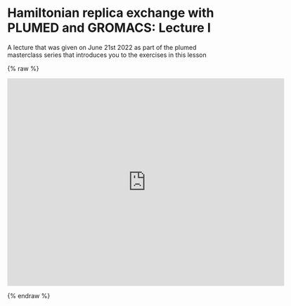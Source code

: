 # Hamiltonian replica exchange with PLUMED and GROMACS: Lecture I

A lecture that was given on June 21st 2022 as part of the plumed masterclass series that introduces you to the exercises in this lesson

{% raw %}
<p align="center"><iframe width="630" height="472" src="https://www.youtube.com/embed/LexZoELjR5c" frameborder="0" allowfullscreen></iframe></p>
{% endraw %}
